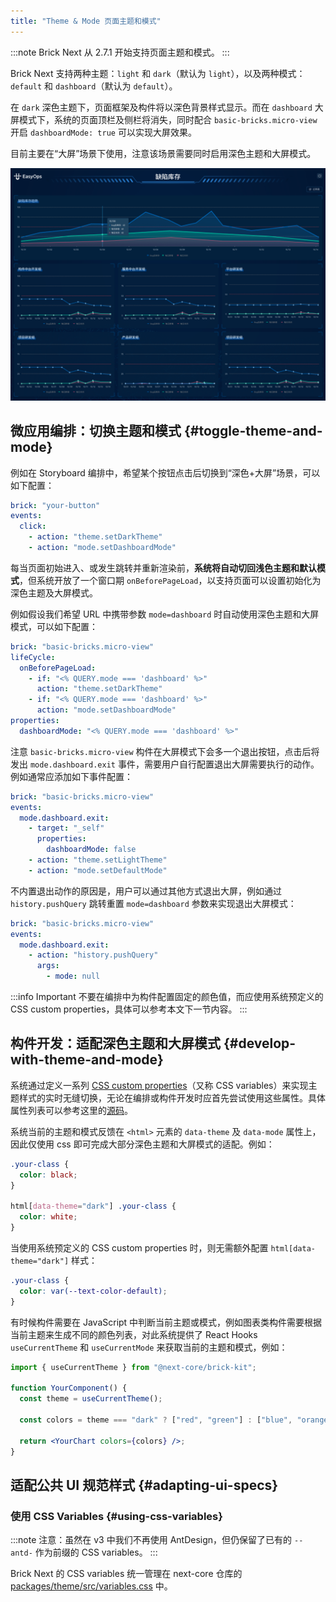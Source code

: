 ```yaml
---
title: "Theme & Mode 页面主题和模式"
---
```


:::note
Brick Next 从 2.7.1 开始支持页面主题和模式。
:::

Brick Next 支持两种主题：`light` 和 `dark`（默认为 `light`），以及两种模式：`default` 和 `dashboard`（默认为 `default`）。

在 `dark` 深色主题下，页面框架及构件将以深色背景样式显示。而在 `dashboard` 大屏模式下，系统的页面顶栏及侧栏将消失，同时配合 `basic-bricks.micro-view` 开启 `dashboardMode: true` 可以实现大屏效果。

目前主要在“大屏”场景下使用，注意该场景需要同时启用深色主题和大屏模式。

![](/img/docs/screen-shot-dashboard-mode.png)

## 微应用编排：切换主题和模式 {#toggle-theme-and-mode}

例如在 Storyboard 编排中，希望某个按钮点击后切换到“深色+大屏”场景，可以如下配置：

```yaml {4-5}
brick: "your-button"
events:
  click:
    - action: "theme.setDarkTheme"
    - action: "mode.setDashboardMode"
```

每当页面初始进入、或发生跳转并重新渲染前，**系统将自动切回浅色主题和默认模式**，但系统开放了一个窗口期 `onBeforePageLoad`，以支持页面可以设置初始化为深色主题及大屏模式。

例如假设我们希望 URL 中携带参数 `mode=dashboard` 时自动使用深色主题和大屏模式，可以如下配置：

```yaml
brick: "basic-bricks.micro-view"
lifeCycle:
  onBeforePageLoad:
    - if: "<% QUERY.mode === 'dashboard' %>"
      action: "theme.setDarkTheme"
    - if: "<% QUERY.mode === 'dashboard' %>"
      action: "mode.setDashboardMode"
properties:
  dashboardMode: "<% QUERY.mode === 'dashboard' %>"
```

注意 `basic-bricks.micro-view` 构件在大屏模式下会多一个退出按钮，点击后将发出 `mode.dashboard.exit` 事件，需要用户自行配置退出大屏需要执行的动作。例如通常应添加如下事件配置：

```yaml
brick: "basic-bricks.micro-view"
events:
  mode.dashboard.exit:
    - target: "_self"
      properties:
        dashboardMode: false
    - action: "theme.setLightTheme"
    - action: "mode.setDefaultMode"
```

不内置退出动作的原因是，用户可以通过其他方式退出大屏，例如通过 `history.pushQuery` 跳转重置 `mode=dashboard` 参数来实现退出大屏模式：

```yaml
brick: "basic-bricks.micro-view"
events:
  mode.dashboard.exit:
    - action: "history.pushQuery"
      args:
        - mode: null
```

:::info Important
不要在编排中为构件配置固定的颜色值，而应使用系统预定义的 CSS custom properties，具体可以参考本文下一节内容。
:::

## 构件开发：适配深色主题和大屏模式 {#develop-with-theme-and-mode}

系统通过定义一系列 [CSS custom properties]（又称 CSS variables）来实现主题样式的实时无缝切换，无论在编排或构件开发时应首先尝试使用这些属性。具体属性列表可以参考这里的[源码](https://git.easyops.local/anyclouds/next-core/blob/master/packages/brick-container/src/styles/variables.css)。

系统当前的主题和模式反馈在 `<html>` 元素的 `data-theme` 及 `data-mode` 属性上，因此仅使用 css 即可完成大部分深色主题和大屏模式的适配。例如：

```css {5-7}
.your-class {
  color: black;
}

html[data-theme="dark"] .your-class {
  color: white;
}
```

当使用系统预定义的 CSS custom properties 时，则无需额外配置 `html[data-theme="dark"]` 样式：

```css
.your-class {
  color: var(--text-color-default);
}
```

有时候构件需要在 JavaScript 中判断当前主题或模式，例如图表类构件需要根据当前主题来生成不同的颜色列表，对此系统提供了 React Hooks `useCurrentTheme` 和 `useCurrentMode` 来获取当前的主题和模式，例如：

```jsx {4}
import { useCurrentTheme } from "@next-core/brick-kit";

function YourComponent() {
  const theme = useCurrentTheme();

  const colors = theme === "dark" ? ["red", "green"] : ["blue", "orange"];

  return <YourChart colors={colors} />;
}
```

## 适配公共 UI 规范样式 {#adapting-ui-specs}

### 使用 CSS Variables {#using-css-variables}

:::note
注意：虽然在 v3 中我们不再使用 AntDesign，但仍保留了已有的 `--antd-` 作为前缀的 CSS variables。
:::

Brick Next 的 CSS variables 统一管理在 next-core 仓库的 [packages/theme/src/variables.css](https://github.com/easyops-cn/next-core/blob/master/packages/theme/src/variables.css) 中。

[css custom properties]: https://developer.mozilla.org/en-US/docs/Web/CSS/Using_CSS_custom_properties
